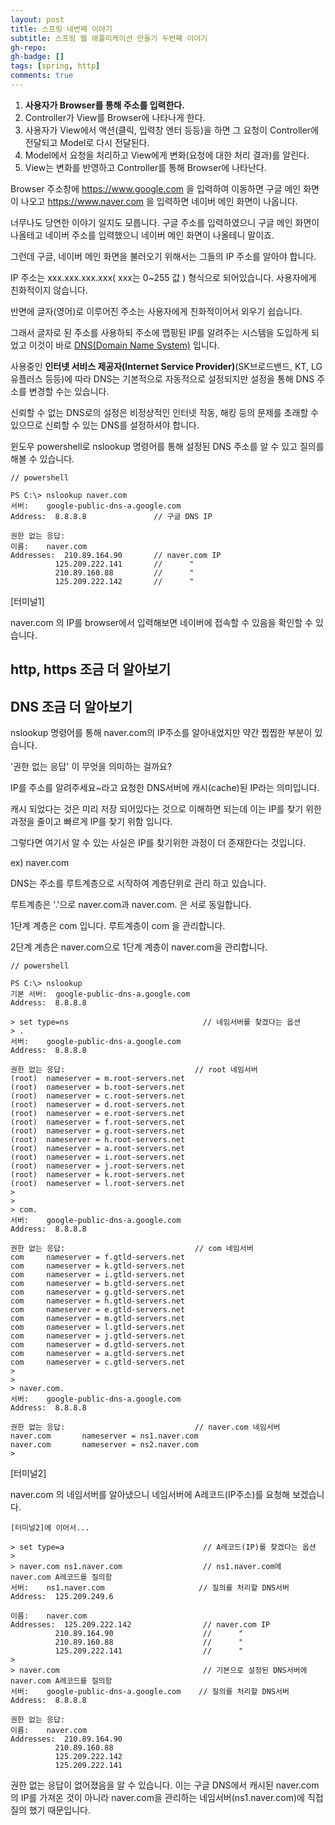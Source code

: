 ```yaml
---
layout: post
title: 스프링 네번째 이야기
subtitle: 스프링 웹 애플리케이션 만들기 두번째 이야기
gh-repo: 
gh-badge: []
tags: [spring, http]
comments: true
---
```


1. **사용자가 Browser를 통해 주소를 입력한다.**
2. Controller가 View를 Browser에 나타나게 한다.
3. 사용자가 View에서 액션(클릭, 입력창 엔터 등등)을 하면 그 요청이 Controller에 전달되고 Model로 다시 전달된다.
4. Model에서 요청을 처리하고 View에게 변화(요청에 대한 처리 결과)를 알린다.
5. View는 변화를 반영하고 Controller를 통해 Browser에 나타난다.

Browser 주소창에 https://www.google.com 을 입력하여 이동하면 구글 메인 화면이 나오고 https://www.naver.com 을 입력하면 네이버 메인 화면이 나옵니다.  

너무나도 당연한 이야기 일지도 모릅니다. 구글 주소를 입력하였으니 구글 메인 화면이 나올테고 네이버 주소를 입력했으니 네이버 메인 화면이 나올테니 말이죠.  

그런데 구글, 네이버 메인 화면을 불러오기 위해서는 그들의 IP 주소를 알아야 합니다.  

IP 주소는 xxx.xxx.xxx.xxx( xxx는 0~255 값 ) 형식으로 되어있습니다. 사용자에게 친화적이지 않습니다. 

반면에 글자(영어)로 이루어진 주소는 사용자에게 친화적이어서 외우기 쉽습니다.  

그래서 글자로 된 주소를 사용하되 주소에 맵핑된 IP를 알려주는 시스템을 도입하게 되었고 이것이 바로 [DNS(Domain Name System)](https://ko.wikipedia.org/wiki/%EB%8F%84%EB%A9%94%EC%9D%B8_%EB%84%A4%EC%9E%84_%EC%8B%9C%EC%8A%A4%ED%85%9C) 입니다.

사용중인 **인터넷 서비스 제공자(Internet Service Provider)**(SK브로드밴드, KT, LG유플러스 등등)에 따라 DNS는 기본적으로 자동적으로 설정되지만 설정을 통해 DNS 주소를 변경할 수는 있습니다. 

신뢰할 수 없는 DNS로의 설정은 비정상적인 인터넷 작동, 해킹 등의 문제를 초래할 수 있으므로 신뢰할 수 있는 DNS를 설정하셔야 합니다.

윈도우 powershell로 nslookup 명령어를 통해 설정된 DNS 주소를 알 수 있고 질의를 해볼 수 있습니다.

~~~
// powershell 

PS C:\> nslookup naver.com
서버:    google-public-dns-a.google.com
Address:  8.8.8.8               // 구글 DNS IP 

권한 없는 응답:
이름:    naver.com
Addresses:  210.89.164.90       // naver.com IP
          125.209.222.141       //      "
          210.89.160.88         //      "
          125.209.222.142       //      "
~~~
[터미널1]

naver.com 의 IP를 browser에서 입력해보면 네이버에 접속할 수 있음을 확인할 수 있습니다.


## http, https 조금 더 알아보기


## DNS 조금 더 알아보기

nslookup 명령어를 통해 naver.com의 IP주소를 알아내었지만 약간 찝찝한 부분이 있습니다.

'권한 없는 응답' 이 무엇을 의미하는 걸까요?

IP를 주소를 알려주세요~라고 요청한 DNS서버에 캐시(cache)된 IP라는 의미입니다.

캐시 되었다는 것은 미리 저장 되어있다는 것으로 이해하면 되는데 이는 IP를 찾기 위한 과정을 줄이고 빠르게 IP를 찾기 위함 입니다.

그렇다면 여기서 알 수 있는 사실은 IP를 찾기위한 과정이 더 존재한다는 것입니다.

ex) naver.com

DNS는 주소를 루트계층으로 시작하여 계층단위로 관리 하고 있습니다.

루트계층은 '.'으로 naver.com과 naver.com. 은 서로 동일합니다.

1단계 계층은 com 입니다. 루트계층이 com 을 관리합니다.

2단계 계층은 naver.com으로 1단계 계층이 naver.com을 관리합니다.

~~~
// powershell

PS C:\> nslookup
기본 서버:  google-public-dns-a.google.com
Address:  8.8.8.8

> set type=ns                              // 네임서버를 찾겠다는 옵션
> .
서버:    google-public-dns-a.google.com
Address:  8.8.8.8

권한 없는 응답:                             // root 네임서버
(root)  nameserver = m.root-servers.net
(root)  nameserver = b.root-servers.net
(root)  nameserver = c.root-servers.net
(root)  nameserver = d.root-servers.net
(root)  nameserver = e.root-servers.net
(root)  nameserver = f.root-servers.net
(root)  nameserver = g.root-servers.net
(root)  nameserver = h.root-servers.net
(root)  nameserver = a.root-servers.net
(root)  nameserver = i.root-servers.net
(root)  nameserver = j.root-servers.net
(root)  nameserver = k.root-servers.net
(root)  nameserver = l.root-servers.net
>
>
> com.
서버:    google-public-dns-a.google.com
Address:  8.8.8.8

권한 없는 응답:                             // com 네임서버
com     nameserver = f.gtld-servers.net
com     nameserver = k.gtld-servers.net
com     nameserver = i.gtld-servers.net
com     nameserver = b.gtld-servers.net
com     nameserver = g.gtld-servers.net
com     nameserver = h.gtld-servers.net
com     nameserver = e.gtld-servers.net
com     nameserver = m.gtld-servers.net
com     nameserver = l.gtld-servers.net
com     nameserver = j.gtld-servers.net
com     nameserver = d.gtld-servers.net
com     nameserver = a.gtld-servers.net
com     nameserver = c.gtld-servers.net
>
>
> naver.com.
서버:    google-public-dns-a.google.com
Address:  8.8.8.8

권한 없는 응답:                             // naver.com 네임서버
naver.com       nameserver = ns1.naver.com
naver.com       nameserver = ns2.naver.com
>

~~~
[터미널2]

naver.com 의 네임서버를 알아냈으니 네임서버에 A레코드(IP주소)를 요청해 보겠습니다.

~~~
[터미널2]에 이어서...

> set type=a                               // A레코드(IP)를 찾겠다는 옵션
>
> naver.com ns1.naver.com                  // ns1.naver.com에 naver.com A레코드를 질의함
서버:    ns1.naver.com                     // 질의를 처리할 DNS서버
Address:  125.209.249.6

이름:    naver.com
Addresses:  125.209.222.142                // naver.com IP
          210.89.164.90                    //      "
          210.89.160.88                    //      "
          125.209.222.141                  //      "
>
> naver.com                                // 기본으로 설정된 DNS서버에 naver.com A레코드를 질의함
서버:    google-public-dns-a.google.com    // 질의를 처리할 DNS서버
Address:  8.8.8.8

권한 없는 응답:
이름:    naver.com
Addresses:  210.89.164.90
          210.89.160.88
          125.209.222.142
          125.209.222.141
~~~

권한 없는 응답이 없어졌음을 알 수 있습니다. 이는 구글 DNS에서 캐시된 naver.com의 IP를 가져온 것이 아니라 naver.com을 관리하는 네임서버(ns1.naver.com)에 직접 질의 했기 때문입니다.